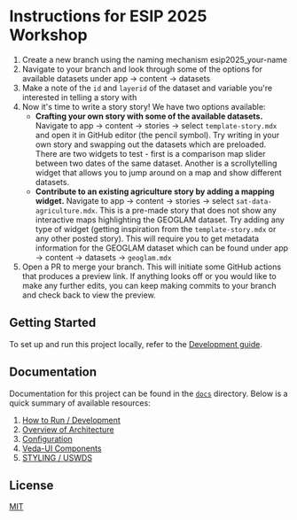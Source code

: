 # Instructions for ESIP 2025 Workshop
1. Create a new branch using the naming mechanism esip2025_your-name
2. Navigate to your branch and look through some of the options for available datasets under app -> content -> datasets
3. Make a note of the ```id``` and ```layerid``` of the dataset and variable you're interested in telling a story with
4. Now it's time to write a story story! We have two options available:
   - **Crafting your own story with some of the available datasets.** Navigate to app -> content -> stories -> select ```template-story.mdx``` and open it in GitHub editor (the pencil symbol). Try writing in your own story and swapping out the datasets which are preloaded. There are two widgets to test - first is a comparison map slider between two dates of the same dataset. Another is a scrollytelling widget that allows you to jump around on a map and show different datasets.
   - **Contribute to an existing agriculture story by adding a mapping widget.** Navigate to app -> content -> stories -> select ```sat-data-agriculture.mdx```. This is a pre-made story that does not show any interactive maps highlighting the GEOGLAM dataset. Try adding any type of widget (getting inspiration from the ```template-story.mdx``` or any other posted story). This will require you to get metadata information for the GEOGLAM dataset which can be found under app -> content -> datasets -> ```geoglam.mdx```
5. Open a PR to merge your branch. This will initiate some GitHub actions that produces a preview link. If anything looks off or you would like to make any further edits, you can keep making commits to your branch and check back to view the preview. 


## Getting Started

To set up and run this project locally, refer to the [Development guide](./docs/DEVELOPMENT.md).

## Documentation

Documentation for this project can be found in the [`docs`](./docs) directory. Below is a quick summary of available resources:

1. [How to Run / Development](./docs/DEVELOPMENT.md)
2. [Overview of Architecture](./docs/ARCHITECTURE_OVERVIEW.md)
3. [Configuration](./docs/CONFIGURATION.md)
4. [Veda-UI Components](./docs/VEDA_UI_COMPONENTS.md)
5. [STYLING / USWDS](./docs/STYLING.md)

## License

[MIT](LICENSE)
